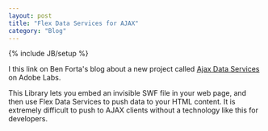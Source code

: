 ```yaml
---
layout: post
title: "Flex Data Services for AJAX"
category: "Blog"
---
```

{% include JB/setup %}

I this link on Ben Forta's blog about a new project called [Ajax Data Services](http://labs.adobe.com/wiki/index.php/Ajax_Data_Services ) on Adobe Labs.

This Library lets you embed an invisible SWF file in your web page, and then use Flex Data Services to push data to your HTML content. It is extremely difficult to push to AJAX clients without a technology like this for developers.